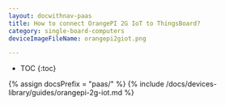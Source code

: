```yaml
---
layout: docwithnav-paas
title: How to connect OrangePI 2G IoT to ThingsBoard?
category: single-board-computers
deviceImageFileName: orangepi2giot.png

---
```


* TOC
{:toc}

{% assign docsPrefix = "paas/" %}
{% include /docs/devices-library/guides/orangepi-2g-iot.md %}